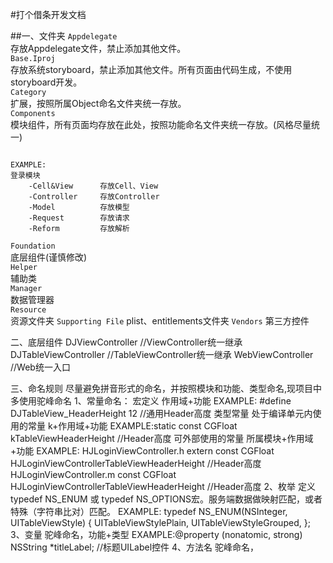 #打个借条开发文档

##一、文件夹
`Appdelegate`<br>
存放Appdelegate文件，禁止添加其他文件。<br>
`Base.Iproj`<br>
存放系统storyboard，禁止添加其他文件。所有页面由代码生成，不使用storyboard开发。<br>
`Category`<br>
扩展，按照所属Object命名文件夹统一存放。<br>
`Components`<br>
模块组件，所有页面均存放在此处，按照功能命名文件夹统一存放。(风格尽量统一)<br>
<pre><code>
EXAMPLE:
登录模块     
    -Cell&View      存放Cell、View
    -Controller     存放Controller
    -Model          存放模型
    -Request        存放请求
    -Reform         存放解析
</code></pre>
`Foundation`<br>
底层组件(谨慎修改)<br>
`Helper`<br>
辅助类<br>
`Manager`<br>
数据管理器<br>
`Resource`<br>
资源文件夹
`Supporting File`
plist、entitlements文件夹
`Vendors`
第三方控件

二、底层组件
    DJViewController        //ViewController统一继承
    DJTableViewController   //TableViewController统一继承
    WebViewController       //Web统一入口

三、命名规则
    尽量避免拼音形式的命名，并按照模块和功能、类型命名,现项目中多使用驼峰命名
    1、常量命名：
        宏定义  作用域+功能 EXAMPLE: #define DJTableView_HeaderHeight 12   //通用Header高度
        类型常量
            处于编译单元内使用的常量 k+作用域+功能 EXAMPLE:static const CGFloat kTableViewHeaderHeight //Header高度
            可外部使用的常量 所属模块+作用域+功能 EXAMPLE:
                                                HJLoginViewController.h
                                                    extern const CGFloat HJLoginViewControllerTableViewHeaderHeight //Header高度
                                                HJLoginViewController.m
                                                    const CGFloat HJLoginViewControllerTableViewHeaderHeight //Header高度
    2、枚举
        定义typedef NS_ENUM 或 typedef NS_OPTIONS宏。服务端数据做映射匹配，或者特殊（字符串比对）匹配。
        EXAMPLE:
            typedef NS_ENUM(NSInteger, UITableViewStyle) {
                UITableViewStylePlain,
                UITableViewStyleGrouped,
            };
    3、变量
        驼峰命名，功能+类型 EXAMPLE:@property (nonatomic, strong) NSString *titleLabel;  //标题UILabel控件
    4、方法名
        驼峰命名，

